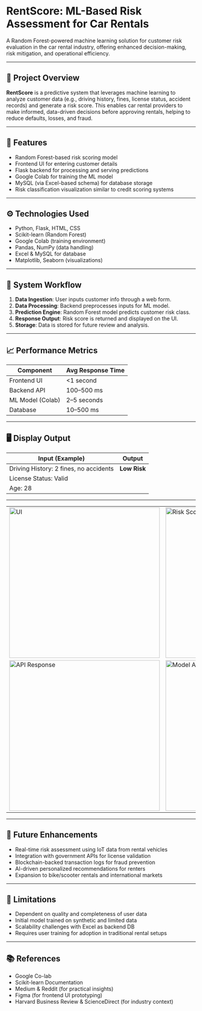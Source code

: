 # RentScore: ML-Based Risk Assessment for Car Rentals

A Random Forest-powered machine learning solution for customer risk evaluation in the car rental industry, offering enhanced decision-making, risk mitigation, and operational efficiency.

---

## 🚗 Project Overview

**RentScore** is a predictive system that leverages machine learning to analyze customer data (e.g., driving history, fines, license status, accident records) and generate a risk score. This enables car rental providers to make informed, data-driven decisions before approving rentals, helping to reduce defaults, losses, and fraud.

---

## 🎯 Features

- Random Forest-based risk scoring model
- Frontend UI for entering customer details
- Flask backend for processing and serving predictions
- Google Colab for training the ML model
- MySQL (via Excel-based schema) for database storage
- Risk classification visualization similar to credit scoring systems

---

## ⚙️ Technologies Used

- Python, Flask, HTML, CSS
- Scikit-learn (Random Forest)
- Google Colab (training environment)
- Pandas, NumPy (data handling)
- Excel & MySQL for database
- Matplotlib, Seaborn (visualizations)

---

## 🔄 System Workflow

1. **Data Ingestion**: User inputs customer info through a web form.
2. **Data Processing**: Backend preprocesses inputs for ML model.
3. **Prediction Engine**: Random Forest model predicts customer risk class.
4. **Response Output**: Risk score is returned and displayed on the UI.
5. **Storage**: Data is stored for future review and analysis.

---

## 📈 Performance Metrics

| Component     | Avg Response Time |
|---------------|-------------------|
| Frontend UI   | <1 second         |
| Backend API   | 100–500 ms        |
| ML Model (Colab) | 2–5 seconds    |
| Database      | 10–500 ms         |

---

## 🖥️ Display Output

| Input (Example)                      | Output                   |
|-------------------------------------|--------------------------|
| Driving History: 2 fines, no accidents | **Low Risk**            |
| License Status: Valid               |                          |
| Age: 28                             |                          |

---

<table>
  <tr>
    <td><img src="outputs/frontend_ui.png" alt="UI" width="400"/></td>
    <td><img src="outputs/risk_score_bar.png" alt="Risk Score Bar" width="400"/></td>
  </tr>
  <tr>
    <td><img src="outputs/backend_api.png" alt="API Response" width="400"/></td>
    <td><img src="outputs/model_accuracy.png" alt="Model Accuracy" width="400"/></td>
  </tr>
</table>

---

## 🚀 Future Enhancements

- Real-time risk assessment using IoT data from rental vehicles
- Integration with government APIs for license validation
- Blockchain-backed transaction logs for fraud prevention
- AI-driven personalized recommendations for renters
- Expansion to bike/scooter rentals and international markets

---

## 📌 Limitations

- Dependent on quality and completeness of user data
- Initial model trained on synthetic and limited data
- Scalability challenges with Excel as backend DB
- Requires user training for adoption in traditional rental setups

---

## 📚 References

- Google Co-lab
- Scikit-learn Documentation
- Medium & Reddit (for practical insights)
- Figma (for frontend UI prototyping)
- Harvard Business Review & ScienceDirect (for industry context)

